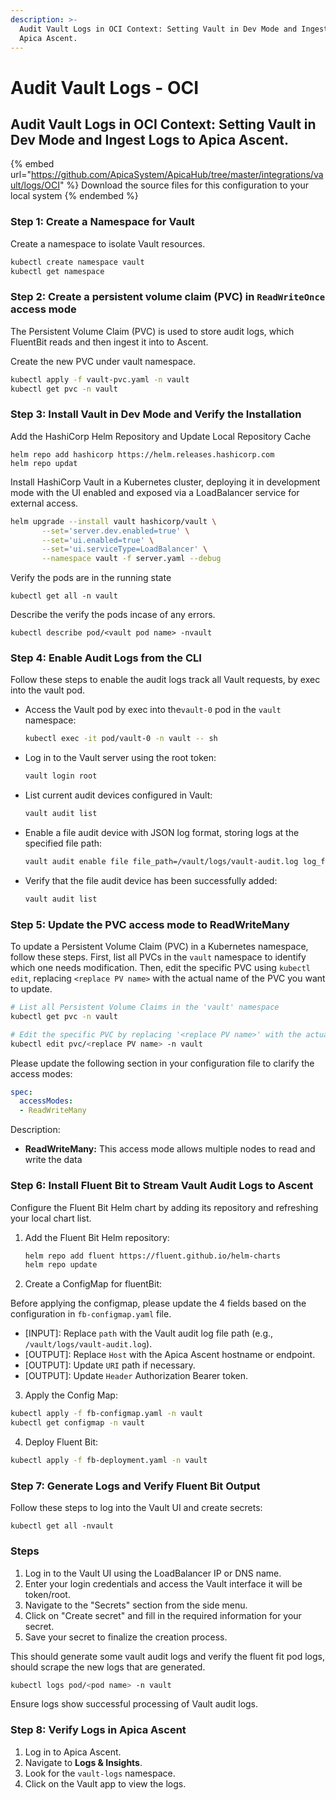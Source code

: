 ```yaml
---
description: >-
  Audit Vault Logs in OCI Context: Setting Vault in Dev Mode and Ingest Logs to
  Apica Ascent.
---
```


# Audit Vault Logs - OCI

## Audit Vault Logs in OCI Context: Setting Vault in Dev Mode and Ingest Logs to Apica Ascent.



{% embed url="https://github.com/ApicaSystem/ApicaHub/tree/master/integrations/vault/logs/OCI" %}
Download the source files for this configuration to your local system
{% endembed %}

### Step 1: Create a Namespace for Vault

Create a namespace to isolate Vault resources.

```bash
kubectl create namespace vault
kubectl get namespace
```

### Step 2: Create a persistent volume claim (PVC) in `ReadWriteOnce` access mode&#x20;

The Persistent Volume Claim (PVC) is used to store audit logs, which FluentBit reads and then ingest it into to Ascent.

Create the new PVC under vault namespace.

```bash
kubectl apply -f vault-pvc.yaml -n vault
kubectl get pvc -n vault
```

### Step 3: Install Vault in Dev Mode and Verify the Installation

Add the HashiCorp Helm Repository and Update Local Repository Cache

```
helm repo add hashicorp https://helm.releases.hashicorp.com
helm repo updat
```

Install HashiCorp Vault in a Kubernetes cluster, deploying it in development mode with the UI enabled and exposed via a LoadBalancer service for external access.

```bash
helm upgrade --install vault hashicorp/vault \
       --set='server.dev.enabled=true' \
       --set='ui.enabled=true' \
       --set='ui.serviceType=LoadBalancer' \
       --namespace vault -f server.yaml --debug
```

Verify the pods are in the running state

```
kubectl get all -n vault
```

Describe the verify the pods incase of any errors.

```
kubectl describe pod/<vault pod name> -nvault
```

### Step 4: Enable Audit Logs from the CLI

Follow these steps to enable the audit logs track all Vault requests, by exec into the vault pod.

*   Access the Vault pod by exec into the`vault-0` pod in the `vault` namespace:

    ```bash
    kubectl exec -it pod/vault-0 -n vault -- sh
    ```
*   Log in to the Vault server using the root token:

    ```bash
    vault login root
    ```
*   List current audit devices configured in Vault:

    ```bash
    vault audit list
    ```
*   Enable a file audit device with JSON log format, storing logs at the specified file path:

    ```bash
    vault audit enable file file_path=/vault/logs/vault-audit.log log_format=json
    ```
*   Verify that the file audit device has been successfully added:

    ```bash
    vault audit list
    ```

### Step 5: Update the PVC access mode to ReadWriteMany

To update a Persistent Volume Claim (PVC) in a Kubernetes namespace, follow these steps. First, list all PVCs in the `vault` namespace to identify which one needs modification. Then, edit the specific PVC using `kubectl edit`, replacing `<replace PV name>` with the actual name of the PVC you want to update.

```bash
# List all Persistent Volume Claims in the 'vault' namespace
kubectl get pvc -n vault

# Edit the specific PVC by replacing '<replace PV name>' with the actual PVC name
kubectl edit pvc/<replace PV name> -n vault
```

Please update the following section in your configuration file to clarify the access modes:

```yaml
spec:
  accessModes:
  - ReadWriteMany
```

Description:

* **ReadWriteMany:** This access mode allows multiple nodes to read and write the data

### Step 6: Install Fluent Bit to Stream Vault Audit Logs to Ascent

Configure the Fluent Bit Helm chart by adding its repository and refreshing your local chart list.

1.  Add the Fluent Bit Helm repository:

    ```bash
    helm repo add fluent https://fluent.github.io/helm-charts
    helm repo update
    ```
2. Create a ConfigMap for fluentBit:&#x20;

Before applying the configmap, please update the 4 fields based on the configuration in `fb-configmap.yaml` file.

* \[INPUT]: Replace `path` with the Vault audit log file path (e.g., `/vault/logs/vault-audit.log`).
* \[OUTPUT]: Replace `Host` with the Apica Ascent hostname or endpoint.
* \[OUTPUT]: Update `URI` path if necessary.
* \[OUTPUT]: Update `Header` Authorization Bearer token.

3. Apply the Config Map:

```bash
kubectl apply -f fb-configmap.yaml -n vault
kubectl get configmap -n vault
```

4. Deploy Fluent Bit:

```bash
kubectl apply -f fb-deployment.yaml -n vault
```

### Step 7: Generate Logs and Verify Fluent Bit Output

Follow these steps to log into the Vault UI and create secrets:

```
kubectl get all -nvault
```

### Steps

1. Log in to the Vault UI using the LoadBalancer IP or DNS name.
2. Enter your login credentials and access the Vault interface it will be token/root.
3. Navigate to the "Secrets" section from the side menu.
4. Click on "Create secret" and fill in the required information for your secret.
5. Save your secret to finalize the creation process.

This should generate some vault audit logs and verify the fluent fit pod logs, should scrape the new logs that are generated.

```bash
kubectl logs pod/<pod name> -n vault
```

Ensure logs show successful processing of Vault audit logs.

### Step 8: Verify Logs in Apica Ascent

1. Log in to Apica Ascent.
2. Navigate to **Logs & Insights**.
3. Look for the `vault-logs` namespace.
4. Click on the Vault app to view the logs.
